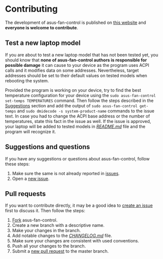 # Contributing

The development of asus-fan-control is published on [this website](https://github.com/dominiksalvet/asus-fan-control) and **everyone is welcome to contribute**.

## Test a new laptop model

If you are about to test a new laptop model that has not been tested yet, you should know that **none of asus-fan-control authors is responsible for possible damage** it can cause to your device as the program uses ACPI calls and it modifies data on some addresses. Nevertheless, target addresses should be set to their default values on tested models when rebooting the system.

Provided the program is working on your device, try to find the best temperature configuration for your device using the `sudo asus-fan-control set-temps TEMPERATURES` command. Then follow the steps described in the [Suggestions](#suggestions) section and add the output of `sudo asus-fan-control get-temps` and `sudo dmidecode -s system-product-name` commands to the issue text. In case you had to change the ACPI base address or the number of temperatures, state this fact in the issue as well. If the issue is approved, your laptop will be added to tested models in [*README.md*](README.md) file and the program will recognize it.

## Suggestions and questions

If you have any suggestions or questions about asus-fan-control, follow these steps:

1. Make sure the same is not already reported in [issues](https://github.com/dominiksalvet/asus-fan-control/issues).
2. Open a [new issue](https://github.com/dominiksalvet/asus-fan-control/issues/new/choose).

## Pull requests

If you want to contribute directly, it may be a good idea to [create an issue](https://github.com/dominiksalvet/asus-fan-control/issues/new/choose) first to discuss it. Then follow the steps:

1. [Fork](https://github.com/dominiksalvet/asus-fan-control/fork) asus-fan-control.
2. Create a new branch with a descriptive name.
3. Make your changes in the branch.
4. Add notable changes to the [*CHANGELOG.md*](CHANGELOG.md) file.
5. Make sure your changes are consistent with used conventions.
6. Push all your changes to the branch.
7. Submit a [new pull request](https://github.com/dominiksalvet/asus-fan-control/pulls) to the master branch.
